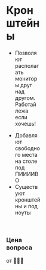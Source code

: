 <div class="image first" v-if="$clicks <= 1" />
<div class="image second" v-if="$clicks > 1" />

<div class="content">

# Кронштейны

- Позволяют располагать мониторы друг над другом. Работай лежа если хочешь!
<v-clicks>

- Добавляют свободного места на столе под ПИИИИВО
- Существуют кронштейны и под ноуты

</v-clicks>

<v-click>

<br>

### Цена вопроса

от 🍺🍺🍺

</v-click>

</div>

<style>
.content {
    padding-left: calc(50% + 2em);
}
.image {
    width: 50%;
    position: absolute;
    height: 100%;
    top: 0;
    left: 0;
    &.first {
        background: url('/onkron_G280.png');
        background-size: cover;
    }
    &.second {
        background-image: url('/DSC_0665.webp');
        background-size: cover;
    }
}
</style>
